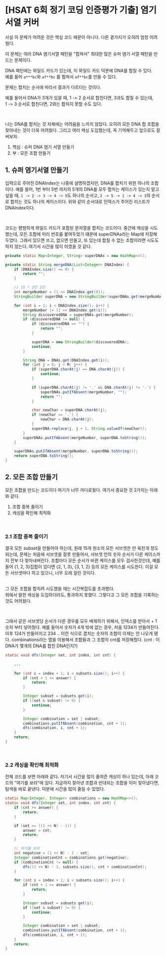 # [HSAT 6회 정기 코딩 인증평가 기출] 염기서열 커버

사실 이 문제가 어려운 것은 핵심 코드 때문이 아니다. 다른 곁가지가 오히려 엄청 어려웠다. 

이 문제는 여러 DNA 염기서열 패턴을 "합쳐서" 최대한 많은 슈퍼 염기 서열 패턴을 만드는 문제이다.

DNA 패턴에는 와일드 카드가 있는데, 이 와일드 카드 덕분에 DNA를 합칠 수 있다. <br> 
예를 들어 `a***bc`와 `af**bc` 를 합쳐서 `af**bc`를 만들 수 있다.

문제는 합치는 순서에 따라서 결과가 다르다는 것이다.

예를 들어서 DNA가 3개가 있을 때, 1 -> 2 순서로 합친다면, 3과도 합칠 수 있는데, <br>
1 -> 3 순서로 합친다면, 2와는 합치지 못할 수도 있다.

<br>

나는 DNA를 합치는 것 자체에는 어려움을 느끼지 않았다. 오히려 모든 DNA 합 조합을 찾아내는 것이 더욱 어려웠다.
그리고 여러 캐싱 도입했는데, 꼭 기억해두고 앞으로도 잘 써보자.

1. 핵심 : 슈퍼 DNA 염기 서열 만들기
2. 부 : 모든 조합 만들기

## 1. 슈퍼 염기서열 만들기
입력으로 주어진 DNAIndex는 나중에 설명하겠지만, DNA를 합치기 위한 하나의 조합이다.
예를 들어, 1번 부터 5번 까지의 5개의 DNA를 모두 합치는 케이스가 있는지 알고 싶을 때,
`1 -> 2 -> 3 -> 4 -> 5`도 하나의 순서고, `2 -> 5 -> 1 -> 4 -> 3`의 순서로 합치는 것도 하나의 케이스이다.
위와 같이 순서대로 인덱스가 주어진 리스트가 DNAIndex이다.

<br>

코드는 평범하게 와일드 카드가 포함된 문자열을 합치는 코드이다.
중간에 캐싱을 시도했는데, 모든 조합에 미리 번호를 붙여두었기 떄문에 superDNAs라는 Map에 저장해두었다. 
그래서 있으면 쓰고, 없으면 만들고, 또 있는데 합칠 수 없는 조합이라면 시도도 하지 않는다. 여기서 시간을 많이 아꼈을 것 같다. 

```java
private static Map<Integer, String> superDNAs = new HashMap<>();

private static String mergeDNA(List<Integer> DNAIndex) {
    if (DNAIndex.size() == 0) {
        return "";
    }

    // 15 * 3만 2천
    int mergeNumber = (1 << DNAIndex.get(0));
    StringBuilder superDNA = new StringBuilder(superDNAs.get(mergeNumber));

    for (int i = 1; i < DNAIndex.size(); i++) {
        mergeNumber |= (1 << DNAIndex.get(i));
        String discoveredDNA = superDNAs.get(mergeNumber);
        if (discoveredDNA != null) {
            if (discoveredDNA == "") {
                return "";
            }

            superDNA = new StringBuilder(discoveredDNA);
            continue;
        }

        String DNA = DNAs.get(DNAIndex.get(i));
        for (int j = 0; j < M; j++) {
            if (superDNA.charAt(j) == DNA.charAt(j)) {
                continue;
            }

            if (superDNA.charAt(j) != '.' && DNA.charAt(j) != '.') {
                superDNAs.putIfAbsent(mergeNumber, "");
                return "";
            }

            char newChar = superDNA.charAt(j);
            if (newChar == '.') {
                newChar = DNA.charAt(j);
            }
            superDNA.replace(j, j + 1, String.valueOf(newChar));
        }
        superDNAs.putIfAbsent(mergeNumber, superDNA.toString());
    }

    superDNAs.putIfAbsent(mergeNumber, superDNA.toString());
    return superDNA.toString();
}
```


## 2. 모든 조합 만들기

모든 조합을 만드는 코드이다 여기가 너무 까다로웠다. 
여기서 중요한 것 2가지는 아래와 같다.
1. 조합 중복 줄이기
2. 캐싱을 확인해 최적화

<br>

### 2.1 조합 중복 줄이기
결국 모든 subset을 만들어야 하는데, 원래 15개 원소의 모든 서브셋은 만 육천개 정도 되는데, 문제는 처음에 서브셋을 잘못 만들어서, 서브셋 안의 숫자 순서가 다른 케이스까지 전부 다 찾아내버린다. 
조합마다 모든 순서가 바뀐 케이스를 모두 검사한것인데, 예를 들어 {1, 2, 3}집합이 있다면 {2, 1, 3}, {3, 1, 2} 등의 모든 케이스를 시도한다.
이걸 모든 서브셋마다 하고 있으니, 너무 오래 걸린 것이다. <br> <br>

그 모든 조합을 합치려 시도했을 때는 시간복잡도를 초과했다. <br>
위에서 말한 캐싱을 도입하더라도, 통과하지 못했다.
그렇다고 그 모든 조합을 기록하는 것도 어려웠다.

<br>

그래서 같은 서브셋당 순서가 다른 경우를 모두 배제하기 위해서, 인덱스를 받아서 + 1 숫자 부터 넣어줬다. 
예를 들어서 숫자가 4개 밖에 없는 경우, 처음 1234가 만들어진다. 이후 124가 만들어지고 234 .. 이런 식으로 겹치는 숫자의 조합이 이제는 안 나오게 됐다.
combinations라는 맵을 이용해서 조합들과 그 조합의 cnt를 저장해줬다. (cnt : 이 DNA가 몇개의 DNA를 합친 DNA인지?)

```java
static void dfs(Integer set, int index, int cnt) {

    ...
    
    for (int i = index + 1; i < subsets.size(); i++) {
        if (cnt + 1 >= answer) {
            return;
        }

        Integer subset = subsets.get(i);
        if ((set & subset) != 0) {
            continue;
        }

        Integer combination = set | subset;
        combinations.putIfAbsent(combination, cnt + 1);
        dfs(combination, i, cnt + 1);
    }
    return;
}
```

<br>


### 2.2 캐싱을 확인해 최적화
전체 코드를 보면 아래와 같다. 저기서 시간을 많이 줄여준 캐싱이 하나 있는데, 아래 코드의 "여기를 보라"에 있다.
지금까지 찾아낸 조합과 반대되는 조합을 이미 찾아냈다면, 탐색을 바로 끝낸다. 덕분에 시간을 많이 줄일 수 있었다.

```java
static Map<Integer, Integer> combinations = new HashMap<>();
static void dfs(Integer set, int index, int cnt) {
    if (cnt >= answer) {
        return;
    }

    if (set == ((1 << N) - 1)) {
        answer = cnt;
        return;
    }

    // 여기를 보라
    int negative = (1 << N) - 1 - set;
    Integer combinationCnt = combinations.get(negative);
    if (combinationCnt != null) {
        dfs((1 << N) - 1, subsets.size(), cnt + combinationCnt);
    }

    for (int i = index + 1; i < subsets.size(); i++) {
        if (cnt + 1 >= answer) {
            return;
        }

        Integer subset = subsets.get(i);
        if ((set & subset) != 0) {
            continue;
        }

        Integer combination = set | subset;
        combinations.putIfAbsent(combination, cnt + 1);
        dfs(combination, i, cnt + 1);
    }
    return;
}
```
